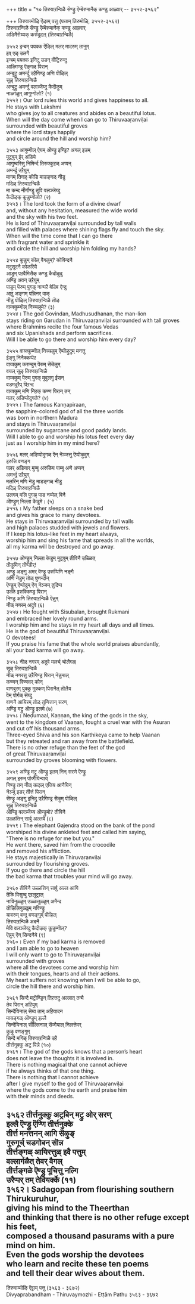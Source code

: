 +++
title = "१० तिरुवाऱन्विळै सॆण्ड्रु ऎम्बॆरुमानैक् कण्डु आऴ्वार् -- ३५५२-३५६२"

+++
तिरुवाय्मॊऴि ऎऴाम् पत्तु (पत्ताम् तिरुमॊऴि, ३५५२-३५६२)  
तिरुवाऱन्विळै सॆण्ड्रु ऎम्बॆरुमानैक् कण्डु आऴ्वार्  
अडिमैसॆय्यक् करुदुदल् (तिरुवाऱन्विळै)  

३५५२ इन्बम् पयक्क ऎऴिल् मलर् मादरुम् तानुम्  
इव् एऴ् उलगै  
इन्बम् पयक्क इनिदु उडन् वीट्रिरुन्दु  
आळ्गिण्ड्र ऎङ्गळ् पिरान्  
अन्बुट्रु अमर्न्दु उऱैगिण्ड्र अणि पॊऴिल्  
सूऴ् तिरुवाऱन्विळै  
अन्बुट्रु अमर्न्दु वलञ्जॆय्दु कैदॊऴुम्  
नाळ्गळुम् आगुम्गॊलो? (१)  
३५५२। Our lord rules this world and gives happiness to all.  
He stays with Lakshmi  
who gives joy to all creatures and abides on a beautiful lotus.  
When will the day come when I can go to Thiruvaaṛanviḷai  
surrounded with beautiful groves  
where the lord stays happily  
and circle around the hill and worship him?  

३५५३ आगुम्गॊल् ऐयम् ऒण्ड्रु इण्ड्रि? अगल् इडम्  
मुट्रवुम् ईर् अडिये  
आगुम्बरिसु निमिर्न्द तिरुक्कुऱळ् अप्पन्  
अमर्न्दु उऱैयुम्  
मागम् तिगऴ् कॊडि माडङ्गळ् नीडु  
मदिळ् तिरुवाऱन्विळै  
मा कन्द नीर्गॊण्डु तूवि वलञ्जॆय्दु  
कैदॊऴक् कूडुम्गॊलो? (२)  
३५५३। The lord took the form of a divine dwarf  
and, without any hesitation, measured the wide world  
and the sky with his two feet.  
He is lord of Thiruvaaṛanviḷai surrounded by tall walls  
and filled with palaces where shining flags fly and touch the sky.  
When will the time come that I can go there  
with fragrant water and sprinkle it  
and circle the hill and worship him folding my hands?  

३५५४ कूडुम् कॊल् वैगलुम्? कोविन्दनै  
मदुसूदनै कोळरियै  
आडुम् पऱवैमिसैक् कण्डु कैदॊऴुदु  
अण्ड्रि अवन् उऱैयुम्  
पाडुम् पॆरुम् पुगऴ् नान्मऱै वेळ्वि ऐन्दु  
आऱु अङ्गम् पन्निनर् वाऴ्  
नीडु पॊऴिल् तिरुवाऱन्विळै तॊऴ  
वाय्क्कुम्गॊल् निच्चलुमे? (३)  
३५५४। The god Govindan, Madhusudhanan, the man-lion  
stays riding on Garudan in Thiruvaaṛanviḷai surrounded with tall groves  
where Brahmins recite the four famous Vedas  
and six Upanishads and perform sacrifices.  
Will I be able to go there and worship him every day?  

३५५५ वाय्क्कुम्गॊल् निच्चलुम् ऎप्पॊऴुदुम् मनत्तु  
ईङ्गु निनैक्कप्पॆऱ  
वाय्क्कुम् करुम्बुम् पॆरुम् सॆन्नॆलुम्  
वयल् सूऴ् तिरुवाऱन्विळै  
वाय्क्कुम् पॆरुम् पुगऴ् मूवुलगु ईसन्  
वडमदुरैप् पिऱन्द  
वाय्क्कुम् मणि निऱक् कण्ण पिरान् तन्  
मलर् अडिप्पोदुगळे? (४)  
३५५५। The famous Kanṇapiraan,  
the sapphire-colored god of all the three worlds  
was born in northern Madura  
and stays in Thiruvaaṛanviḷai  
surrounded by sugarcane and good paddy lands.  
Will I able to go and worship his lotus feet every day  
just as I worship him in my mind here?  

३५५६ मलर् अडिप्पोदुगळ् ऎन् नॆञ्जत्तु ऎप्पॊऴुदुम्  
इरुत्ति वणङ्ग  
पलर् अडियार् मुन्बु अरुळिय पाम्बु अणै अप्पन्  
अमर्न्दु उऱैयुम्  
मलरिन् मणि नॆडु माडङ्गळ् नीडु  
मदिळ् तिरुवाऱन्विळै  
उलगम् मलि पुगऴ् पाड नम्मेल् विनै  
ऒण्ड्रुम् निल्ला कॆडुमे। (५)  
३५५६। My father sleeps on a snake bed  
and gives his grace to many devotees.  
He stays in Thiruvaaṛanviḷai surrounded by tall walls  
and high palaces studded with jewels and flowers.  
If I keep his lotus-like feet in my heart always,  
worship him and sing his fame that spreads in all the worlds,  
all my karma will be destroyed and go away.  

३५५७ ऒण्ड्रुम् निल्ला कॆडुम् मुट्रवुम् तीविनै उळ्ळित्  
तॊऴुमिन् तॊण्डीर्!  
अण्ड्रु अङ्गु अमर् वॆण्ड्रु उरुप्पिणि नङ्गै  
अणि नॆडुम् तोळ् पुणर्न्दान्  
ऎण्ड्रुम् ऎप्पोदुम् ऎन् नॆञ्जम् तुदिप्प  
उळ्ळे इरुक्किण्ड्र पिरान्  
निण्ड्र अणि तिरुवाऱन्विळै ऎन्नुम्  
नीळ् नगरम् अदुवे (६)  
३५५७। He fought with Sisubalan, brought Rukmani  
and embraced her lovely round arms.  
I worship him and he stays in my heart all days and all times.  
He is the god of beautiful Thiruvaaṛanviḷai.  
O devotees!  
If you praise his fame that the whole world praises abundantly,  
all your bad karma will go away.  

३५५८ नीळ् नगरम् अदुवे मलर्च् चोलैगळ्  
सूऴ् तिरुवाऱन्विळै  
नीळ् नगरत्तु उऱैगिण्ड्र पिरान् नॆडुमाल्  
कण्णन् विण्णवर् कोन्  
वाणबुरम् पुक्कु मुक्कण् पिरानैत् तॊलैय  
वॆम् पोर्गळ् सॆय्दु  
वाणनै आयिरम् तोळ् तुणित्तान् सरण्  
अण्ड्रि मट्रु ऒण्ड्रु इलमे (७)  
३५५८। Neḍumaal, Kaṇṇan, the king of the gods in the sky,  
went to the kingdom of Vaaṇan, fought a cruel war with the Asuran  
and cut off his thousand arms.  
Three-eyed Shiva and his son Karthikeya came to help Vaanan  
but they retreated and ran away from the battlefield.  
There is no other refuge than the feet of the god  
of great Thiruvaaṛanviḷai  
surrounded by groves blooming with flowers.  

३५५९ अण्ड्रि मट्रु ऒण्ड्रु इलम् निन् सरणे ऎण्ड्रु  
अगल् इरुम् पॊय्गैयिन्वाय्  
निण्ड्रु तन् नीळ् कऴल् एत्तिय आनैयिन्  
नॆञ्जु इडर् तीर्त्त पिरान्  
सॆण्ड्रु अङ्गु इनिदु उऱैगिण्ड्र सॆऴुम् पॊऴिल्  
सूऴ् तिरुवाऱन्विळै  
ऒण्ड्रि वलञ्जॆय्य ऒण्ड्रुमो? तीविनै  
उळ्ळत्तिन् सार्वु अल्लवे (८)  
३५५९। The elephant Gajendra stood on the bank of the pond  
worshiped his divine ankleted feet and called him saying,  
"There is no refuge for me but you."  
He went there, saved him from the crocodile  
and removed his affliction.  
He stays majestically in Thiruvaṛanviḷai  
surrounded by flourishing groves.  
If you go there and circle the hill  
the bad karma that troubles your mind will go away.  

३५६० तीविनै उळ्ळत्तिन् सार्वु अल्ल आगि  
तॆळि विसुम्बु एऱलुट्राल्  
नाविनुळ्ळुम् उळ्ळत्तुळ्ळुम् अमैन्द  
तॊऴिलिनुळ्ळुम् नविण्ड्रु  
यावरुम् वन्दु वणङ्गुम् पॊऴिल्  
तिरुवाऱन्विळै अदनै  
मेवि वलञ्जॆय्दु कैदॊऴक् कूडुम्गॊल्?  
ऎन्नुम् ऎन् सिन्दनैये (९)  
३५६०। Even if my bad karma is removed  
and I am able to go to heaven  
I will only want to go to Thiruvaṛanviḷai  
surrounded with groves  
where all the devotees come and worship him  
with their tongues, hearts and all their actions.  
My heart suffers not knowing when I will be able to go,  
circle the hill there and worship him.  

३५६१ सिन्दै मट्रॊण्ड्रिन् तिऱत्तदु अल्लात् तन्मै  
तेव पिरान् अऱियुम्  
सिन्दैयिनाल् सॆय्व तान् अऱियादन  
मायङ्गळ् ऒण्ड्रुम् इल्लै  
सिन्दैयिनाल् सॊल्लिनाल् सॆय्गैयाल् निलत्तेवर्  
कुऴु वणङ्गुम्  
सिन्दै मगिऴ् तिरुवाऱन्विळै उऱै  
तीर्त्तनुक्कु अट्र पिन्ने (१०)  
३५६१। The god of the gods knows that a person’s heart  
does not leave the thoughts it is involved in.  
There is nothing magical that one cannot achieve  
if he always thinks of that one thing.  
There is nothing that I cannot achieve  
after I give myself to the god of Thiruvaaṛanviḷai  
where the gods come to the earth and praise him  
with their minds and deeds.  

३५६२ तीर्त्तनुक्कु अट्रबिन् मट्रु ओर् सरण्  
इल्लै ऎण्ड्रु ऎण्णि तीर्त्तनुक्के  
तीर्त्त मनत्तनन् आगि सॆऴुङ्  
गुरुगूर्च् चडगोबन् सॊन्न  
तीर्त्तङ्गळ् आयिरत्तुळ् इवै पत्तुम्  
वल्लार्गळैत् तेवर् वैगल्  
तीर्त्तङ्गळे ऎण्ड्रु पूचित्तु नल्गि  
उरैप्पर् तम् तेवियर्क्के (११)  
३५६२। Sadagopan from flourishing southern Thirukuruhur,  
giving his mind to the Theerthan  
and thinking that there is no other refuge except his feet,  
composed a thousand pasurams with a pure mind on him.  
Even the gods worship the devotees  
who learn and recite these ten poems  
and tell their dear wives about them.  
---------------  
तिरुवाय्मॊऴि ऎट्टाम् पत्तु (३५६३ - ३६७२)  
Divyaprabandham - Thiruvaymozhi - Etṭām Pathu ३५६३ - ३६७२  
